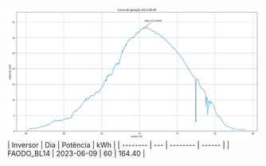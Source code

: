 ![My Image](09_06_2023-FAODO_BL14.png)
| Inversor | Dia | Potência | kWh    |
| -------- | --- | -------- | ------ |
| FAODO_BL14       | 2023-06-09  | 60       | 164.40 |